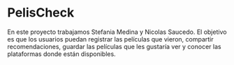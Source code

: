 # PelisCheck
En este proyecto trabajamos Stefania Medina y Nicolas Saucedo. El objetivo es que los usuarios puedan registrar las películas que vieron, compartir recomendaciones, guardar las películas que les gustaría ver y conocer las plataformas donde están disponibles.
